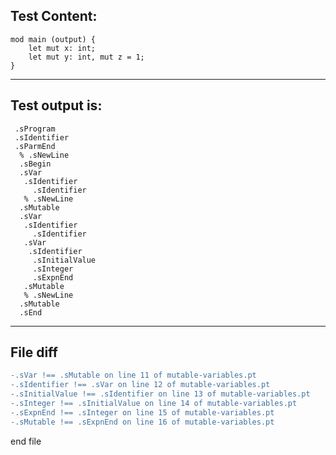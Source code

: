 
Test Content: 
-------------------------
```
mod main (output) {
    let mut x: int;
    let mut y: int, mut z = 1;
}
```
------------------------
Test output is: 
-------------------------
```
 .sProgram
 .sIdentifier
 .sParmEnd
  % .sNewLine
  .sBegin
  .sVar
   .sIdentifier
     .sIdentifier
   % .sNewLine
  .sMutable
  .sVar
   .sIdentifier
     .sIdentifier
   .sVar
    .sIdentifier
     .sInitialValue
     .sInteger
     .sExpnEnd
   .sMutable
   % .sNewLine
  .sMutable
  .sEnd

```
------------------------

File diff
-------------------------
```diff
-.sVar !== .sMutable on line 11 of mutable-variables.pt
-.sIdentifier !== .sVar on line 12 of mutable-variables.pt
-.sInitialValue !== .sIdentifier on line 13 of mutable-variables.pt
-.sInteger !== .sInitialValue on line 14 of mutable-variables.pt
-.sExpnEnd !== .sInteger on line 15 of mutable-variables.pt
-.sMutable !== .sExpnEnd on line 16 of mutable-variables.pt

```
end file

